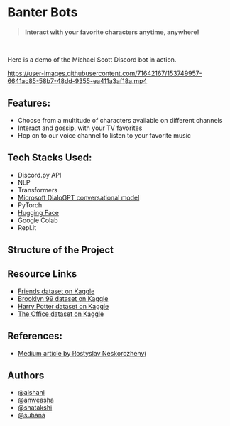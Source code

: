 # Banter Bots

> **Interact with your favorite characters anytime, anywhere!**
<br>

Here is a demo of the Michael Scott Discord bot in action.

https://user-images.githubusercontent.com/71642167/153749957-6641ac85-58b7-48dd-9355-ea411a3af18a.mp4

## Features:
- Choose from a multitude of characters available on different channels
- Interact and gossip, with your TV favorites
- Hop on to our voice channel to listen to your favorite music

## Tech Stacks Used:
- Discord.py API
- NLP 
- Transformers
- [Microsoft DialoGPT conversational model](https://huggingface.co/microsoft/DialoGPT-small)
- PyTorch
- [Hugging Face](https://huggingface.co)
- Google Colab
- Repl.it

## Structure of the Project


## Resource Links
- [Friends dataset on Kaggle](https://www.kaggle.com/ryanstonebraker/friends-transcript)
- [Brooklyn 99 dataset on Kaggle](https://www.kaggle.com/atharvahpatil/brooklyn-99-dataset-season-14)
- [Harry Potter dataset on Kaggle](https://www.kaggle.com/gulsahdemiryurek/harry-potter-dataset)
- [The Office dataset on Kaggle](https://www.kaggle.com/fabriziocominetti/the-office-lines)

## References:
- [Medium article by Rostyslav Neskorozhenyi](https://towardsdatascience.com/make-your-own-rick-sanchez-bot-with-transformers-and-dialogpt-fine-tuning-f85e6d1f4e30)



## Authors

- [@aishani](https://github.com/aishanii)
- [@anweasha](https://github.com/anweasha)
- [@shatakshi](https://github.com/Shatakshi-Singh)
- [@suhana](https://www.linkedin.com/in/suhanathakur/)
